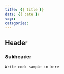 ```yaml
---
title: {{ title }}
date: {{ date }}
tags:
categories: 
---
```


## Header

### Subheader


``` bash
Write code sample in here
```


<!--more-->
